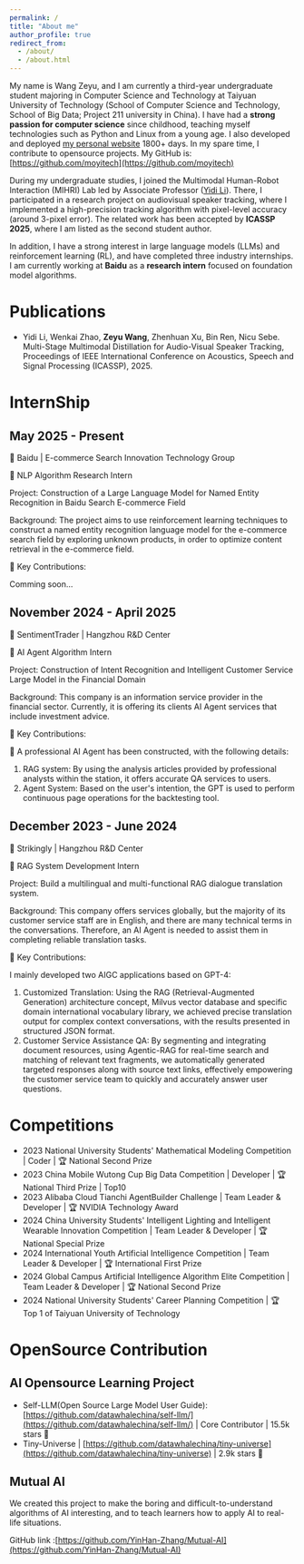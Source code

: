 ```yaml
---
permalink: /
title: "About me"
author_profile: true
redirect_from: 
  - /about/
  - /about.html
---
```


My name is Wang Zeyu, and I am currently a third-year undergraduate student majoring in Computer Science and Technology at Taiyuan University of Technology (School of Computer Science and Technology, School of Big Data; Project 211 university in China).
I have had a **strong passion for computer science** since childhood, teaching myself technologies such as Python and Linux from a young age. I also developed and deployed [my personal website](https://www.9998k.cn) 1800+ days. In my spare time, I contribute to opensource projects. My GitHub is: [https://github.com/moyitech](https://github.com/moyitech)

During my undergraduate studies, I joined the Multimodal Human-Robot Interaction (MIHRI) Lab led by Associate Professor  ([Yidi Li](https://liyidi.github.io/)). There, I participated in a research project on audiovisual speaker tracking, where I implemented a high-precision tracking algorithm with pixel-level accuracy (around 3-pixel error). The related work has been accepted by **ICASSP 2025**, where I am listed as the second student author.

In addition, I have a strong interest in large language models (LLMs) and reinforcement learning (RL), and have completed three industry internships. I am currently working at **Baidu** as a **research intern** focused on foundation model algorithms.

# Publications
- Yidi Li, Wenkai Zhao, **Zeyu Wang**, Zhenhuan Xu, Bin Ren, Nicu Sebe. Multi-Stage Multimodal Distillation for Audio-Visual Speaker Tracking, Proceedings of IEEE International Conference on Acoustics, Speech and Signal Processing (ICASSP), 2025.
  
  
# InternShip
## May 2025 - Present  
🏢 Baidu \| E-commerce Search Innovation Technology Group  

💼 NLP Algorithm Research Intern  

Project: Construction of a Large Language Model for Named Entity Recognition in Baidu Search E-commerce Field

Background: The project aims to use reinforcement learning techniques to construct a named entity recognition language model for the e-commerce search field by exploring unknown products, in order to optimize content retrieval in the e-commerce field.

🎉 Key Contributions:  

Comming soon...

## November 2024 - April  2025
🏢 SentimentTrader \| Hangzhou R&D Center 

💼 AI Agent Algorithm Intern

Project: Construction of Intent Recognition and Intelligent Customer Service Large Model in the Financial Domain  
  
Background:  This company is an information service provider in the financial sector. Currently, it is offering its clients AI Agent services that include investment advice.  

🎉 Key Contributions:  

🤖 A professional AI Agent has been constructed, with the following details: 
  1. RAG system: By using the analysis articles provided by professional analysts within the station, it offers accurate QA services to users. 
  2. Agent System: Based on the user's intention, the GPT is used to perform continuous page operations for the backtesting tool.

## December 2023 - June 2024  
🏢 Strikingly \| Hangzhou R&D Center  

💼 RAG System Development Intern

Project: Build a multilingual and multi-functional RAG dialogue translation system.  
  
Background:  This company offers services globally, but the majority of its customer service staff are in English, and there are many technical terms in the conversations. Therefore, an AI Agent is needed to assist them in completing reliable translation tasks.
  
🎉 Key Contributions:  

I mainly developed two AIGC applications based on GPT-4: 
  1. Customized Translation: Using the RAG (Retrieval-Augmented Generation) architecture concept, Milvus vector database and specific domain international vocabulary library, we achieved precise translation output for complex context conversations, with the results presented in structured JSON format.
  2. Customer Service Assistance QA: By segmenting and integrating document resources, using Agentic-RAG for real-time search and matching of relevant text fragments, we automatically generated targeted responses along with source text links, effectively empowering the customer service team to quickly and accurately answer user questions.

# Competitions

+ 2023 National University Students' Mathematical Modeling   Competition \| Coder \| 🏆 National Second Prize  
+ 2023 China Mobile Wutong Cup Big Data Competition \| Developer \| 🏆 National Third Prize \| Top10
+ 2023 Alibaba Cloud Tianchi AgentBuilder Challenge \| Team Leader & Developer \| 🏆 NVIDIA Technology Award
+ 2024 China University Students' Intelligent Lighting and Intelligent Wearable Innovation Competition \| Team Leader & Developer \| 🏆 National Special Prize  
+ 2024 International Youth Artificial Intelligence Competition \| Team Leader & Developer \| 🏆 International First Prize  
+ 2024 Global Campus Artificial Intelligence Algorithm Elite Competition \| Team Leader & Developer \| 🏆 National Second Prize  
+ 2024 National University Students' Career Planning Competition \| 🏆 Top 1 of Taiyuan University of Technology  
  

# OpenSource Contribution

## AI Opensource Learning Project

+ Self-LLM(Open Source Large Model User Guide): [https://github.com/datawhalechina/self-llm/](https://github.com/datawhalechina/self-llm/) \| Core Contributor \| 15.5k stars 🌟
+ Tiny-Universe \| [https://github.com/datawhalechina/tiny-universe](https://github.com/datawhalechina/tiny-universe) \| 2.9k stars 🌟

## Mutual AI

We created this project to make the boring and difficult-to-understand algorithms of AI interesting, and to teach learners how to apply AI to real-life situations.  

 GitHub link :[https://github.com/YinHan-Zhang/Mutual-AI](https://github.com/YinHan-Zhang/Mutual-AI)